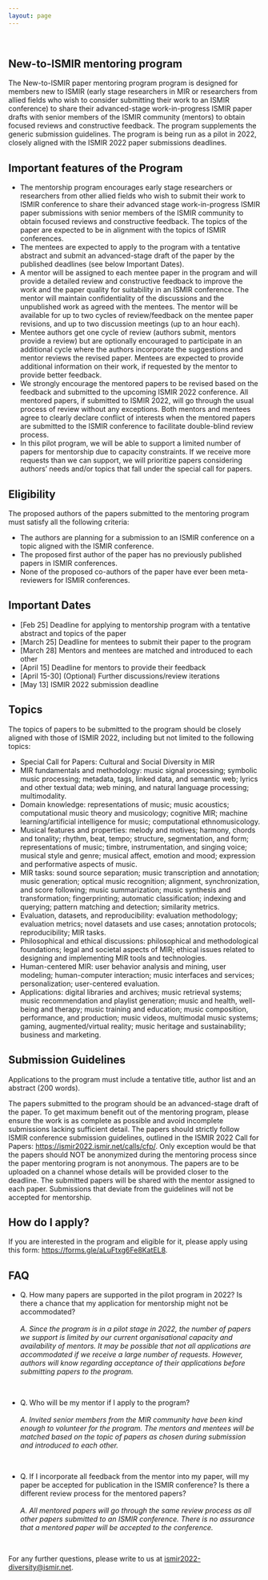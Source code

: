 ```yaml
---
layout: page
---
```

<br>

## New-to-ISMIR mentoring program

The New-to-ISMIR paper mentoring program program is designed for members new to ISMIR  (early stage researchers in MIR or researchers from allied fields who wish to consider submitting their work to an ISMIR conference) to share their advanced-stage work-in-progress ISMIR paper drafts with senior members of the ISMIR community (mentors) to obtain focused reviews and constructive feedback. The program supplements the generic submission guidelines. The program is being run as a pilot in 2022, closely aligned with the ISMIR 2022 paper submissions deadlines.  

## Important features of the Program

* The mentorship program encourages early stage researchers or researchers from other allied fields who wish to submit their work to ISMIR conference to share their advanced stage work-in-progress ISMIR paper submissions with senior members of the ISMIR community to obtain focused reviews and constructive feedback. The topics of the paper are expected to be in alignment with the topics of ISMIR conferences.
* The mentees are expected to apply to the program with a tentative abstract and submit an advanced-stage draft of the paper by the published deadlines (see below Important Dates). 
* A mentor will be assigned to each mentee paper in the program and will provide a detailed review and constructive feedback to improve the work and the paper quality for suitability in an ISMIR conference. The mentor will maintain confidentiality of the discussions and the unpublished work as agreed with the mentees. The mentor will be available for up to two cycles of review/feedback on the mentee paper revisions, and up to two discussion meetings (up to an hour each). 
* Mentee authors get one cycle of review (authors submit, mentors provide a review) but are optionally encouraged to participate in an additional cycle where the authors incorporate the suggestions and mentor reviews the revised paper. Mentees are expected to provide additional information on their work, if requested by the mentor to provide better feedback. 
* We strongly encourage the mentored papers to be revised based on the feedback and submitted to the upcoming ISMIR 2022 conference. All mentored papers, if submitted to ISMIR 2022, will go through the usual process of review without any exceptions. Both mentors and mentees agree to clearly declare conflict of interests when the mentored papers are submitted to the ISMIR conference to facilitate double-blind review process. 
* In this pilot program, we will be able to support a limited number of papers for mentorship due to capacity constraints. If we receive more requests than we can support, we will prioritize papers considering authors’ needs and/or topics that fall under the special call for papers.
 

## Eligibility

The proposed authors of the papers submitted to the mentoring program must satisfy all the following criteria: 
 
* The authors are planning for a submission to an ISMIR conference on a topic aligned with the ISMIR conference. 
* The proposed first author of the paper has no previously published papers in ISMIR conferences.  
* None of the proposed co-authors of the paper have ever been meta-reviewers for ISMIR conferences.
       
## Important Dates

  * [Feb 25] Deadline for applying to mentorship program with a tentative abstract and topics of the paper
  * [March 25] Deadline for mentees to submit their paper to the program
  * [March 28] Mentors and mentees are matched and introduced to each other
  * [April 15] Deadline for mentors to provide their feedback
  * [April 15-30] (Optional) Further discussions/review iterations
  * [May 13] ISMIR 2022 submission deadline
    
## Topics

The topics of papers to be submitted to the program should be closely aligned with those of ISMIR 2022, including but not limited to the following topics:  

* Special Call for Papers: Cultural and Social Diversity in MIR
* MIR fundamentals and methodology: music signal processing; symbolic music processing; metadata, tags, linked data, and semantic web; lyrics and other textual data; web mining, and natural language processing; multimodality.
* Domain knowledge: representations of music; music acoustics; computational music theory and musicology; cognitive MIR; machine learning/artificial intelligence for music; computational ethnomusicology.
* Musical features and properties: melody and motives; harmony, chords and tonality; rhythm, beat, tempo; structure, segmentation, and form; representations of music; timbre, instrumentation, and singing voice; musical style and genre; musical affect, emotion and mood; expression and performative aspects of music.
* MIR tasks: sound source separation; music transcription and annotation; music generation; optical music recognition; alignment, synchronization, and score following; music summarization; music synthesis and transformation; fingerprinting; automatic classification; indexing and querying; pattern matching and detection; similarity metrics.
* Evaluation, datasets, and reproducibility: evaluation methodology; evaluation metrics; novel datasets and use cases; annotation protocols; reproducibility; MIR tasks.
* Philosophical and ethical discussions: philosophical and methodological foundations; legal and societal aspects of MIR; ethical issues related to designing and implementing MIR tools and technologies.
* Human-centered MIR: user behavior analysis and mining, user modeling; human-computer interaction; music interfaces and services; personalization; user-centered evaluation.
* Applications: digital libraries and archives; music retrieval systems; music recommendation and playlist generation; music and health, well-being and therapy; music training and education; music composition, performance, and production; music videos, multimodal music systems; gaming, augmented/virtual reality; music heritage and sustainability; business and marketing.
  
## Submission Guidelines

Applications to the program must include a tentative title, author list and an abstract (200 words). 

The papers submitted to the program should be an advanced-stage draft of the paper. To get maximum benefit out of the mentoring program, please ensure the work is as complete as possible and avoid incomplete submissions lacking sufficient detail. The papers should strictly follow ISMIR conference submission guidelines, outlined in the ISMIR 2022 Call for Papers: https://ismir2022.ismir.net/calls/cfp/. Only exception would be that the papers should NOT be anonymized during the mentoring process since the paper mentoring program is not anonymous. The papers are to be uploaded on a channel whose details will be provided closer to the deadline. The submitted papers will be shared with the mentor assigned to each paper. Submissions that deviate from the guidelines will not be accepted for mentorship.  
  
## How do I apply?

If you are interested in the program and eligible for it, please apply using this form: https://forms.gle/aLuFtxg6Fe8KatEL8.
 
## FAQ

* Q. How many papers are supported in the pilot program in 2022? Is there a chance that my application for mentorship might not be accommodated? 
<br> <br> *A. Since the program is in a pilot stage in 2022, the number of papers we support is limited by our current organisational capacity and availability of mentors. It may be possible that not all applications are accommodated if we receive a large number of requests. However, authors will know regarding acceptance of their applications before submitting papers to the program.* 
<br>

* Q. Who will be my mentor if I apply to the program? 
<br> <br> *A. Invited senior members from the MIR community have been kind enough to volunteer for the program. The mentors and mentees will be matched based on the topic of papers as chosen during submission and introduced to each other.*
<br>

* Q. If I incorporate all feedback from the mentor into my paper, will my paper be accepted for publication in the ISMIR conference? Is there a different review process for the mentored papers? 
<br> <br> *A. All mentored papers will go through the same review process as all other papers submitted to an ISMIR conference. There is no assurance that a mentored paper will be accepted to the conference.*
<br>

For any further questions, please write to us at [ismir2022-diversity@ismir.net](mailto:ismir2022-diversity@ismir.net).
